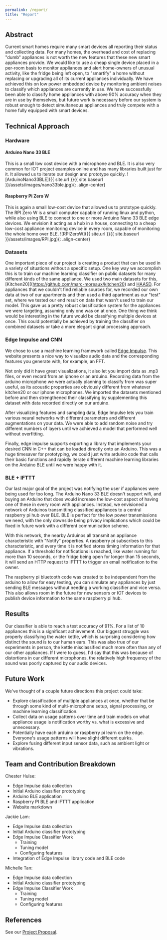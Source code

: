 ```yaml
---
permalink: /report/
title: "Report"
---
```


## Abstract

Current smart homes require many smart devices all reporting their status and collecting data. For many homes, the overhead and cost of replacing "dumb" appliances is not worth the new features that these new smart appliances provide. We would like to use a cheap single device placed in a per-room basis to monitor appliances and alert home-owners of unusual activity, like the fridge being left open, to "smartify" a home without replacing or upgrading all of its current appliances individually. We have achieved this on low power embedded device by monitoring ambient noises to classify which appliances are currently in use. We have successfully been able to classify home appliances with above 90% accuracy when they are in use by themselves, but future work is necessary before our system is robust enough to detect simultaneous appliances and truly compete with a home fully equipped with smart devices.

## Technical Approach
### Hardware
#### Arduino Nano 33 BLE
This is a small low cost device with a microphone and BLE. It is also very common for IOT project examples online and has many libraries built just for it. It allowed us to iterate our design and prototype quickly.
![ArduinoNano33BLE]({{ site.url }}{{ site.baseurl }}/assets/images/nano33ble.jpg){: .align-center}
#### Raspberry Pi Zero W
This is again a small low-cost device that allowed us to prototype quickly. The RPI Zero W is a small computer capable of running linux and python, while also using BLE to connect to one or more Arduino Nano 33 BLE edge devices. We envision it acting as a hub in a house, connecting to a cheap low-cost appliance monitoring device in every room, capable of monitoring the whole home over BLE.
![RPIZeroW]({{ site.url }}{{ site.baseurl }}/assets/images/RPI.jpg){: .align-center}

### Datasets
One important piece of our project is creating a product that can be used in a variety of situations without a specific setup. One key way we accomplish this is to train our machine learning classifier on public datasets for many different kinds of the same appliance. We used two main datasets for this, [Kitchen20]((https://github.com/marc-moreaux/kitchen20) and [HAASD](https://github.com/JYongSmile/paper-2018-HAASD/tree/master/HAASD). For appliances that we couldn't find reliable sources for, we recorded our own data at two of our apartments and then used a third apartment as our "test" set, where we tested our end result on data that wasn't used to train our model. This gave us a pretty robust classification system for the appliances we were targeting, assuming only one was on at once. One thing we think would be interesting in the future would be classifying multiple devices at once. This could potentially  be achieved by training the classifier on combined datasets or take a more elegant signal processing approach.

### Edge Impulse and CNN
We chose to use a machine learning framework called [Edge Impulse](https://www.edgeimpulse.com/). This website presents a nice way to visualize audio data and the corresponding features you generate with, for example, an FFT.

Not only did it have great visualizations, it also let you import data as .mp3 files, or even record from an iphone or an arduino. Recording data from the arduino microphone we were actually planning to classify from was super useful, as its acoustic properties are obviously different from whatever kitchen20 or our iphone microphones. We imported the datasets mentioned before and then strengthened their classifying by supplementing this dataset with data recorded directly on our arduino.

After visualizing features and sampling data, Edge Impulse lets you train various neural networks with different parameters and different augmentations on your data. We were able to add random noise and try different numbers of layers until we achieved a model that performed well without overfitting.

Finally, edge impulse supports exporting a library that implements your desired CNN in C++ that can be loaded directly onto an Arduino. This was a huge timesaver for prototyping, we could just write arduino code that calls their basic functions and rapidly iterate different machine learning libraries on the Arduino BLE until we were happy with it.

### BLE + IFTTT
Our last major goal of the project was notifying the user if appliances were being used for too long. The Arduino Nano 33 BLE doesn't support wifi, and buying an Arduino that does would increase the low-cost aspect of having one of these in every room with appliances. Instead, we envisioned a network of Arduinos transmitting classified appliances to a central raspberry pi hub over BLE. BLE is perfect for the low power transmissions we need, with the only downside being privacy implications which could be fixed in future work with a different communication scheme.

With this network, the nearby Arduinos all transmit an appliance characteristic with "Notify" properties. A raspberry pi subscribes to this characteristic, and every time it is notified stores timing information for that appliance. If a threshold for notifications is reached, like water running for more than 10 seconds, or the fridge being open for longer than 15 seconds, it will send an HTTP request to IFTTT to trigger an email notification to the owner.

The raspberry pi bluetooth code was created to be independent from the arduino to allow for easy testing, you can simulate any appliances by just sending BLE messages without needing a working classifier and vice versa. This also allows room in the future for new sensors or IOT devices to publish device information to the same raspberry pi hub.

## Results

Our classifier is able to reach a test accuracy of 91%. For a list of 10 appliances this is a significant achievement. Our biggest struggle was properly classifying the water kettle, which is surprising considering how distinct the sound is to our human ears. This was also true of our experiments in person, the kettle misclassified much more often than any of our other appliances. If I were to guess, I'd say that this was because of distortions in our different microphones, the relatively high frequency of the sound was poorly captured by our audio devices.

## Future Work
We've thought of a couple future directions this project could take:
 - Explore classification of multiple appliances at once, whether that be through some kind of multi-microphone setup, signal processing, or machine learning classification.
 - Collect data on usage patterns over time and train models on what appliance usage is notification worthy vs. what is excessive and unnecessary.
  - Potentially have each arduino or raspberry pi learn on the edge. Everyone's usage patterns will have slight different quirks.
 - Explore fusing different input sensor data, such as ambient light or vibrations.

## Team and Contribution Breakdown

Chester Hulse:
 - Edge Impulse data collection
 - Initial Arduino classifier prototyping
 - Arduino BLE application
 - Raspberry PI BLE and IFTTT application
 - Website markdown

Jackie Lam: 
 - Edge Impulse data collection
 - Initial Arduino classifier prototyping
 - Edge Impulse Classifier Work
   - Training
   - Tuning model
   - Configuring features
 - Integration of Edge Impulse library code and BLE code

Michelle Tan: 
 - Edge Impulse data collection
 - Initial Arduino classifier prototyping
 - Edge Impulse Classifier Work
   - Training
   - Tuning model
   - Configuring features

## References

See our [Project Proposal](https://chulse.github.io/ecem202a_project/proposal/#related-work).